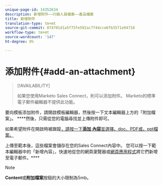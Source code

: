 ```yaml
---
unique-page-id: 14352634
description: 新增附件——行銷人員檔案——產品檔案
title: 新增附件
translation-type: tm+mt
source-git-commit: 074701d1a5f75fe592ac7f44cce6fb3571e94710
workflow-type: tm+mt
source-wordcount: '147'
ht-degree: 0%

---
```



# 添加附件{#add-an-attachment}

>[!AVAILABILITY]
>
>
>如果您使用Marketo Sales Connect，則可以添加附件。 Marketo的標準電子郵件編輯器不提供此功能。

要向模板添加附件，請開啟模板編輯器，然後按一下文本編輯器上方的「附加檔案」。 ****&#x200B;然後，只需從您的電腦尋找並上傳附件即可。

如果希望附件在開啟時被跟蹤[，請按一下&#x200B;**添加** **內容**&#x200B;並選擇。doc、PDF或。ppt檔案。](http://docs.marketo.com/display/TEST/How+to+Track+Your+Email+Attachments)

上傳至範本後，這些檔案會儲存在您的Sales Connect內容中。 您可以按一下範本編輯器中的「新增內容」，快速地從您的網頁瀏覽器或[網頁應用程式](http://toutapp.com/login)將它們新增至電子郵件。****

>[!NOTE]
>
>**Content**&#x200B;或&#x200B;**附加檔案**&#x200B;按鈕的大小限制為5mb。

